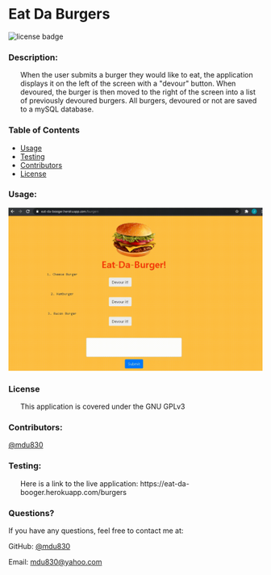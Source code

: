 
# Eat Da Burgers

![license badge](https://img.shields.io/github/license/mdu830/eat-da-burger?color=green)

### Description: 

<ul>
    When the user submits a burger they would like to eat, the application displays it on the left of the screen with a "devour" button. When devoured, the burger is then moved to the right of the screen into a list of previously devoured burgers. All burgers, devoured or not are saved to a mySQL database.    
</ul>

### Table of Contents
* [Usage](#usage)
* [Testing](#testing)
* [Contributors](#contributors)
* [License](#License)

### Usage:

![demo](/image/example.gif)

### License
<ul>
    This application is covered under the GNU GPLv3
</ul>

### Contributors:

[@mdu830](https://api.github.com/users/mdu830)

### Testing:
<ul>
    Here is a link to the live application: https://eat-da-booger.herokuapp.com/burgers
</ul>

### Questions?

If you have any questions, feel free to contact me at:

GitHub: [@mdu830](https://api.github.com/users/mdu830)

Email: mdu830@yahoo.com
